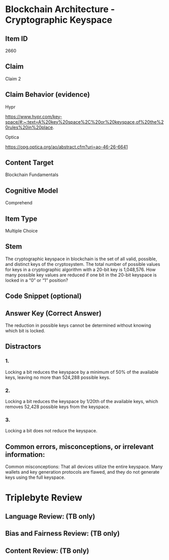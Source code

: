 # Blockchain Architecture - Cryptographic Keyspace

## Item ID
2660

## Claim
Claim 2

## Claim Behavior (evidence)
Hypr

https://www.hypr.com/key-space/#:~:text=A%20key%20space%2C%20or%20keyspace,of%20the%20rules%20in%20place.

Optica

https://opg.optica.org/ao/abstract.cfm?uri=ao-46-26-6641

## Content Target
Blockchain Fundamentals

## Cognitive Model
Comprehend

## Item Type
Multiple Choice

## Stem
The cryptographic keyspace in blockchain is the set of all valid, possible, and distinct keys of the cryptosystem. The total number of possible values for keys in a cryptographic algorithm with a 20-bit key is 1,048,576. How many possible key values are reduced if one bit in the 20-bit keyspace is locked in a “0” or “1” position?

## Code Snippet (optional)

## Answer Key (Correct Answer)
The reduction in possible keys cannot be determined without knowing which bit is locked.

## Distractors
### 1.
Locking a bit reduces the keyspace by a minimum of 50% of the available keys, leaving no more than 524,288 possible keys.

### 2.
Locking a bit reduces the keyspace by 1/20th of the available keys, which removes 52,428 possible keys from the keyspace.

### 3.
Locking a bit does not reduce the keyspace.

## Common errors, misconceptions, or irrelevant information:
Common misconceptions: That all devices utilize the entire keyspace. Many wallets and key generation protocols are flawed, and they do not generate keys using the full keyspace.

# Triplebyte Review

## Language Review: (TB only)

## Bias and Fairness Review: (TB only)

## Content Review: (TB only)
